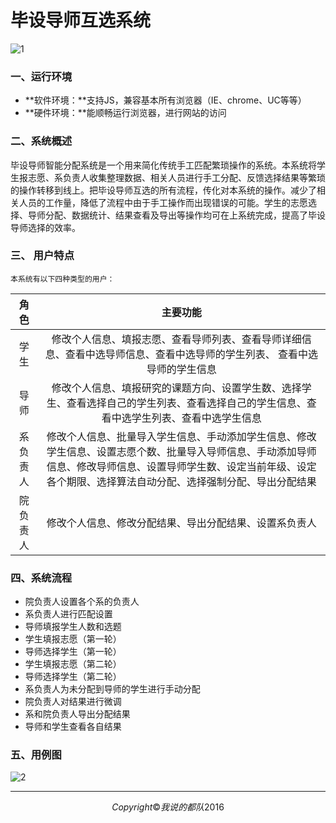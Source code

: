 # 毕设导师互选系统

![1](https://cloud.githubusercontent.com/assets/20432947/21543803/98d53e98-ce04-11e6-8647-5b27ada69f0d.png)

### 一、运行环境

- **软件环境：**支持JS，兼容基本所有浏览器（IE、chrome、UC等等）
- **硬件环境：**能顺畅运行浏览器，进行网站的访问



### 二、系统概述

​         毕设导师智能分配系统是一个用来简化传统手工匹配繁琐操作的系统。本系统将学生报志愿、系负责人收集整理数据、相关人员进行手工分配、反馈选择结果等繁琐的操作转移到线上。把毕设导师互选的所有流程，传化对本系统的操作。减少了相关人员的工作量，降低了流程中由于手工操作而出现错误的可能。学生的志愿选择、导师分配、数据统计、结果查看及导出等操作均可在上系统完成，提高了毕设导师选择的效率。



### 三、 用户特点

  	本系统有以下四种类型的用户：

|  角色  |                   主要功能                   |
| :--: | :--------------------------------------: |
|  学生  | 修改个人信息、填报志愿、查看导师列表、查看导师详细信息、查看中选导师信息、查看中选导师的学生列表、	查看中选导师的学生信息 |
|  导师  | 修改个人信息、填报研究的课题方向、设置学生数、选择学生、查看选择自己的学生列表、查看选择自己的学生信息、查看中选学生列表、查看中选学生信息 |
| 系负责人 | 修改个人信息、批量导入学生信息、手动添加学生信息、修改学生信息、设置志愿个数、批量导入导师信息、手动添加导师信息、修改导师信息、设置导师学生数、设定当前年级、设定各个期限、选择算法自动分配、选择强制分配、导出分配结果 |
| 院负责人 |       修改个人信息、修改分配结果、导出分配结果、设置系负责人        |

  	

### 四、系统流程

- 院负责人设置各个系的负责人
- 系负责人进行匹配设置
- 导师填报学生人数和选题 
- 学生填报志愿（第一轮）
- 导师选择学生（第一轮）
- 学生填报志愿（第二轮）
- 导师选择学生（第二轮）
- 系负责人为未分配到导师的学生进行手动分配 
- 院负责人对结果进行微调 
- 系和院负责人导出分配结果 
- 导师和学生查看各自结果



### 五、用例图

![2](https://cloud.githubusercontent.com/assets/20432947/21543828/c7f42f90-ce04-11e6-912f-4edfdd6866c7.png)

------

$$
Copyright  ©  我说的都队 2016
$$
